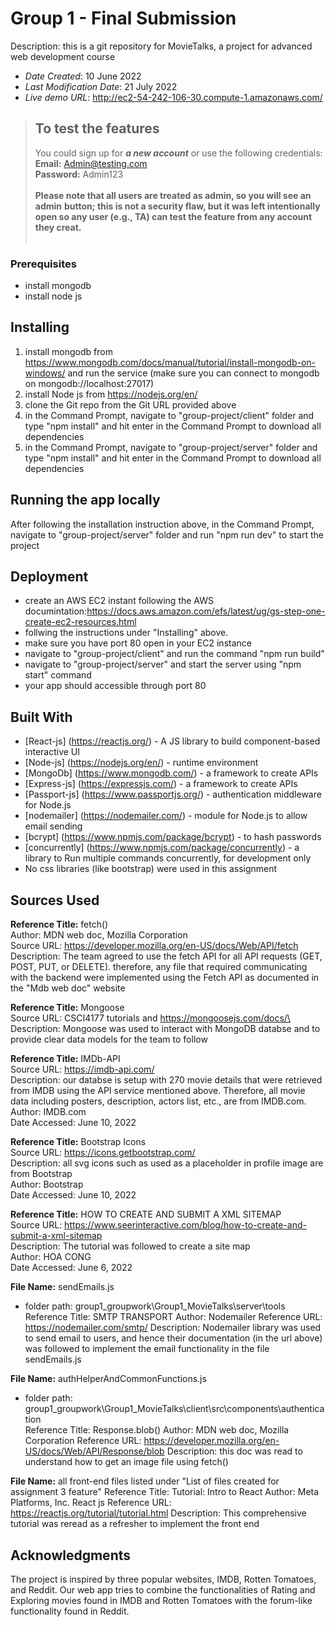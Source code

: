 # Group 1 - Final Submission
Description: this is a git repository for MovieTalks, a project for advanced web development course

* *Date Created*: 10 June 2022
* *Last Modification Date*: 21 July 2022
* *Live demo URL*: <http://ec2-54-242-106-30.compute-1.amazonaws.com/>

> ## To test the features
> You could sign up for ***a new account*** or use the following credentials: \
>**Email:** Admin@testing.com \
>**Password:** Admin123 \
> \
> **Please note that all users are treated as admin, so you will see an admin**
> **button; this is not a security flaw, but it was left intentionally open so any user (e.g., TA) can test the feature from any account they creat.**\
> <br>


### Prerequisites
- install mongodb
- install node js

## Installing
1) install mongodb from https://www.mongodb.com/docs/manual/tutorial/install-mongodb-on-windows/ and run the service 
(make sure you can connect to mongodb on mongodb://localhost:27017)
2) install Node js from https://nodejs.org/en/
4) clone the Git repo from the Git URL provided above
5) in the Command Prompt, navigate to "group-project/client" folder and
type "npm install" and hit enter in the Command Prompt to download all dependencies
7) in the Command Prompt, navigate to "group-project/server" folder and
type "npm install" and hit enter in the Command Prompt to download all dependencies

## Running the app locally
After following the installation instruction above, in the Command Prompt,
navigate to "group-project/server" folder and run "npm run dev" to start the project

## Deployment
- create an AWS EC2 instant following the AWS documintation:https://docs.aws.amazon.com/efs/latest/ug/gs-step-one-create-ec2-resources.html
- follwing the instructions under "Installing" above. 
- make sure you have port 80 open in your EC2 instance
- navigate to "group-project/client" and run the command "npm run build"
- navigate to "group-project/server" and start the server using "npm start" command
- your app should accessible through port 80

## Built With
* [React-js] (https://reactjs.org/) - A JS library to build component-based interactive UI 
* [Node-js] (https://nodejs.org/en/) - runtime environment 
* [MongoDb] (https://www.mongodb.com/) - a framework to create APIs
* [Express-js] (https://expressjs.com/) - a framework to create APIs
* [Passport-js] (https://www.passportjs.org/) - authentication middleware for Node.js
* [nodemailer] (https://nodemailer.com/) -  module for Node.js to allow email sending
* [bcrypt] (https://www.npmjs.com/package/bcrypt) - to hash passwords
* [concurrently] (https://www.npmjs.com/package/concurrently) - a library to Run multiple commands concurrently, for development only
* No css libraries (like bootstrap) were used in this assignment

## Sources Used

**Reference Title:** fetch()\
Author: MDN web doc, Mozilla Corporation \
Source URL: https://developer.mozilla.org/en-US/docs/Web/API/fetch \
Description: The team agreed to use the fetch API for all API requests (GET, POST, PUT, or DELETE). therefore, any file that required communicating with the backend were implemented using the Fetch API as documented in the "Mdb web doc" website

**Reference Title:** Mongoose\
Source URL: CSCI4177 tutorials and https://mongoosejs.com/docs/\ 
Description: Mongoose was used to interact with MongoDB databse and to provide clear data models for the team to follow
 
**Reference Title:** IMDb-API\
Source URL: https://imdb-api.com/ \
Description: our databse is setup with 270 movie details that were retrieved from IMDB using the API service mentioned above. Therefore, all movie data including posters, description, actors list, etc., are from IMDB.com. \
Author: IMDB.com \
Date Accessed: June 10, 2022

**Reference Title:** Bootstrap Icons \
Source URL:  https://icons.getbootstrap.com/ \
Description: all svg icons such as used as a placeholder in profile image are from 
Bootstrap  \
Author: Bootstrap \
Date Accessed: June 10, 2022

**Reference Title:** HOW TO CREATE AND SUBMIT A XML SITEMAP \
Source URL:  https://www.seerinteractive.com/blog/how-to-create-and-submit-a-xml-sitemap \
Description: The tutorial was followed to create a site map  \
Author: HOA CONG\
Date Accessed: June 6, 2022

**File Name:** sendEmails.js
  - folder path: group1_groupwork\Group1_MovieTalks\server\tools
Reference Title: SMTP TRANSPORT
Author: Nodemailer
Reference URL: https://nodemailer.com/smtp/
Description: Nodemailer library was used to send email to users, and hence their 
documentation (in the url above) was followed to implement the email functionality in the 
file sendEmails.js

**File Name:** authHelperAndCommonFunctions.js
  - folder path: group1_groupwork\Group1_MovieTalks\client\src\components\authentication\
Reference Title: Response.blob()
Author: MDN web doc, Mozilla Corporation
Reference URL: https://developer.mozilla.org/en-US/docs/Web/API/Response/blob
Description: this doc was read to understand how to get an image file using fetch()

**File Name:** all front-end files listed under "List of files created for assignment 3 feature"
Reference Title: Tutorial: Intro to React
Author: Meta Platforms, Inc. React js
Reference URL: https://reactjs.org/tutorial/tutorial.html
Description: This comprehensive tutorial was reread as a refresher to implement the front
end 

## Acknowledgments
The project is inspired by three popular websites, IMDB, Rotten Tomatoes, and Reddit. Our web app tries to combine the functionalities of Rating and Exploring movies found in IMDB and Rotten Tomatoes with the forum-like functionality found in Reddit.

